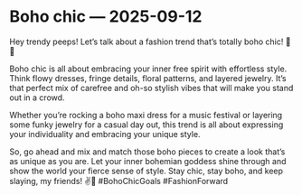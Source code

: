# Boho chic — 2025-09-12

Hey trendy peeps! Let’s talk about a fashion trend that’s totally boho chic! 🌼🌿

Boho chic is all about embracing your inner free spirit with effortless style. Think flowy dresses, fringe details, floral patterns, and layered jewelry. It’s that perfect mix of carefree and oh-so stylish vibes that will make you stand out in a crowd.

Whether you’re rocking a boho maxi dress for a music festival or layering some funky jewelry for a casual day out, this trend is all about expressing your individuality and embracing your unique style.

So, go ahead and mix and match those boho pieces to create a look that’s as unique as you are. Let your inner bohemian goddess shine through and show the world your fierce sense of style. Stay chic, stay boho, and keep slaying, my friends! ✌️🌸 #BohoChicGoals #FashionForward